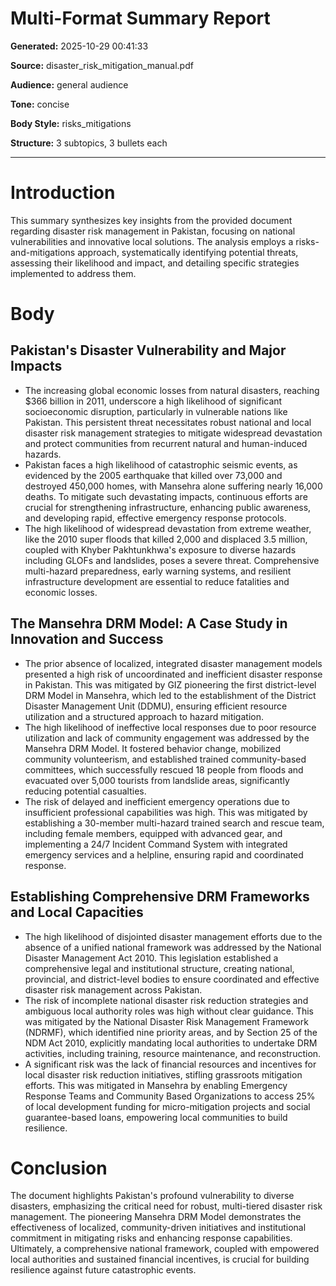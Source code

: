 # Multi-Format Summary Report

**Generated:** 2025-10-29 00:41:33

**Source:** disaster_risk_mitigation_manual.pdf

**Audience:** general audience

**Tone:** concise

**Body Style:** risks_mitigations

**Structure:** 3 subtopics, 3 bullets each

---

# Introduction
This summary synthesizes key insights from the provided document regarding disaster risk management in Pakistan, focusing on national vulnerabilities and innovative local solutions. The analysis employs a risks-and-mitigations approach, systematically identifying potential threats, assessing their likelihood and impact, and detailing specific strategies implemented to address them.

# Body
## Pakistan's Disaster Vulnerability and Major Impacts
- The increasing global economic losses from natural disasters, reaching $366 billion in 2011, underscore a high likelihood of significant socioeconomic disruption, particularly in vulnerable nations like Pakistan. This persistent threat necessitates robust national and local disaster risk management strategies to mitigate widespread devastation and protect communities from recurrent natural and human-induced hazards.
- Pakistan faces a high likelihood of catastrophic seismic events, as evidenced by the 2005 earthquake that killed over 73,000 and destroyed 450,000 homes, with Mansehra alone suffering nearly 16,000 deaths. To mitigate such devastating impacts, continuous efforts are crucial for strengthening infrastructure, enhancing public awareness, and developing rapid, effective emergency response protocols.
- The high likelihood of widespread devastation from extreme weather, like the 2010 super floods that killed 2,000 and displaced 3.5 million, coupled with Khyber Pakhtunkhwa's exposure to diverse hazards including GLOFs and landslides, poses a severe threat. Comprehensive multi-hazard preparedness, early warning systems, and resilient infrastructure development are essential to reduce fatalities and economic losses.

## The Mansehra DRM Model: A Case Study in Innovation and Success
- The prior absence of localized, integrated disaster management models presented a high risk of uncoordinated and inefficient disaster response in Pakistan. This was mitigated by GIZ pioneering the first district-level DRM Model in Mansehra, which led to the establishment of the District Disaster Management Unit (DDMU), ensuring efficient resource utilization and a structured approach to hazard mitigation.
- The high likelihood of ineffective local responses due to poor resource utilization and lack of community engagement was addressed by the Mansehra DRM Model. It fostered behavior change, mobilized community volunteerism, and established trained community-based committees, which successfully rescued 18 people from floods and evacuated over 5,000 tourists from landslide areas, significantly reducing potential casualties.
- The risk of delayed and inefficient emergency operations due to insufficient professional capabilities was high. This was mitigated by establishing a 30-member multi-hazard trained search and rescue team, including female members, equipped with advanced gear, and implementing a 24/7 Incident Command System with integrated emergency services and a helpline, ensuring rapid and coordinated response.

## Establishing Comprehensive DRM Frameworks and Local Capacities
- The high likelihood of disjointed disaster management efforts due to the absence of a unified national framework was addressed by the National Disaster Management Act 2010. This legislation established a comprehensive legal and institutional structure, creating national, provincial, and district-level bodies to ensure coordinated and effective disaster risk management across Pakistan.
- The risk of incomplete national disaster risk reduction strategies and ambiguous local authority roles was high without clear guidance. This was mitigated by the National Disaster Risk Management Framework (NDRMF), which identified nine priority areas, and by Section 25 of the NDM Act 2010, explicitly mandating local authorities to undertake DRM activities, including training, resource maintenance, and reconstruction.
- A significant risk was the lack of financial resources and incentives for local disaster risk reduction initiatives, stifling grassroots mitigation efforts. This was mitigated in Mansehra by enabling Emergency Response Teams and Community Based Organizations to access 25% of local development funding for micro-mitigation projects and social guarantee-based loans, empowering local communities to build resilience.

# Conclusion
The document highlights Pakistan's profound vulnerability to diverse disasters, emphasizing the critical need for robust, multi-tiered disaster risk management. The pioneering Mansehra DRM Model demonstrates the effectiveness of localized, community-driven initiatives and institutional commitment in mitigating risks and enhancing response capabilities. Ultimately, a comprehensive national framework, coupled with empowered local authorities and sustained financial incentives, is crucial for building resilience against future catastrophic events.